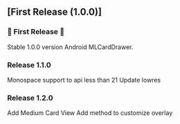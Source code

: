 ## [First Release (1.0.0)]
### 🚀 First Release 🚀
Stable 1.0.0 version Android MLCardDrawer.

### Release 1.1.0
Monospace support to api less than 21
Update lowres

### Release 1.2.0
Add Medium Card View
Add method to customize overlay